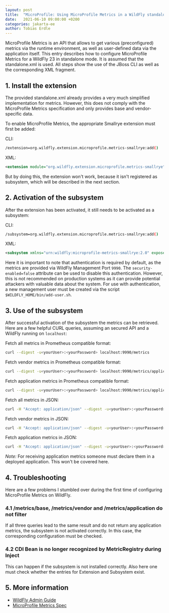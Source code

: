 ```yaml
---
layout: post
title:  "MicroProfile: Using MicroProfile Metrics in a WildFly standalone environment"
date:   2021-06-10 09:00:00 +0200
categories: jakarta-ee
author: Tobias Erdle
---
```


MicroProfile Metrics is an API that allows to get various (preconfigured) metrics via the runtime environment, as well as user-defined data via the application itself. This entry describes how to configure MicroProfile Metrics for a WildFly 23 in standalone mode. It is assumed that the standalone.xml is used. All steps show the use of the JBoss CLI as well as the corresponding XML fragment.

## 1. Install the extension

The provided standalone.xml already provides a very much simplified implementation for metrics. However, this does not comply with the MicroProfile Metrics specification and only provides base and vendor-specific data.

To enable MicroProfile Metrics, the appropriate Smallrye extension must first be added:

CLI: 

```bash
/extension=org.wildfly.extension.microprofile.metrics-smallrye:add()
```

XML: 

```xml
<extension module="org.wildfly.extension.microprofile.metrics-smallrye"/>
```

But by doing this, the extension won't work, because it isn't registered as subsystem, which will be described in the next section.

## 2. Activation of the subsystem

After the extension has been activated, it still needs to be activated as a subsystem:

CLI:
```bash
/subsystem=org.wildfly.extension.microprofile.metrics-smallrye:add()
```

XML:
```xml
<subsystem xmlns="urn:wildfly:microprofile-metrics-smallrye:2.0" exposed-subsystems="*" prefix="${wildfly.metrics.prefix:wildfly}"/>
```

Here it is important to note that authentication is required by default, as the metrics are provided via WildFly Management Port `9990`. The `security-enabled=false` attribute can be used to disable this authentication. However, this is not recommended on production systems as it can provide potential attackers with valuable data about the system. For use with authentication, a new management user must be created via the script `$WILDFLY_HOME/bin/add-user.sh`.

## 3. Use of the subsystem

After successful activation of the subsystem the metrics can be retrieved. Here are a few helpful CURL queries, assuming an secured API and a WildFly running on `localhost`:

Fetch all metrics in Prometheus compatible format:

```bash
curl --digest -u<yourUser>:<yourPassword> localhost:9990/metrics
```

Fetch vendor metrics in Prometheus compatible format:

```bash
curl --digest -u<yourUser>:<yourPassword> localhost:9990/metrics/application
```

Fetch application metrics in Prometheus compatible format:

```bash
curl --digest -u<yourUser>:<yourPassword> localhost:9990/metrics/application
```

Fetch all metrics in JSON:

```bash
curl -H "Accept: application/json" --digest -u<yourUser>:<yourPassword> localhost:9990/metrics
```

Fetch vendor metrics in JSON:

```bash
curl -H "Accept: application/json" --digest -u<yourUser>:<yourPassword> localhost:9990/metrics/application
```

Fetch application metrics in JSON:

```bash
curl -H "Accept: application/json" --digest -u<yourUser>:<yourPassword> localhost:9990/metrics/application
```

*Note:* For receiving application metrics someone must declare them in a deployed application. This won't be covered here.

## 4. Troubleshooting

Here are a few problems I stumbled over during the first time of configuring MicroProfile Metrics on WildFly.

### 4.1 /metrics/base, /metrics/vendor and /metrics/application do not filter
If all three queries lead to the same result and do not return any application metrics, the subsystem is not activated correctly. In this case, the corresponding configuration must be checked.

### 4.2 CDI Bean is no longer recognized by MetricRegistry during Inject
This can happen if the subsystem is not installed correctly. Also here one must check whether the entries for Extension and Subsystem exist.

## 5. More information

- [WildFly Admin Guide](https://docs.wildfly.org/23/Admin_Guide.html#MicroProfile_Metrics_SmallRye)
- [MicroProfile Metrics Spec](https://download.eclipse.org/microprofile/microprofile-4.0/microprofile-spec-4.0.html)
